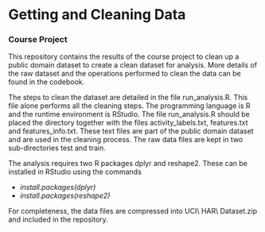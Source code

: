 # Getting and Cleaning Data
<h3>Course Project</h3>

This repository contains the results of the course project to clean up a public domain dataset to create a clean dataset for analysis. More details of the raw dataset and the operations performed to clean the data can be found in the codebook.

The steps to clean the dataset are detailed in the file run_analysis.R. This file alone performs all the cleaning steps. The programming language is R and the runtime environment is RStudio. The file run_analysis.R should be placed the directory together with the files activity_labels.txt, features.txt and features_info.txt. These text files are part of the public domain dataset and are used in the cleaning process. The raw data files are kept in two sub-directories test and train.

The analysis requires two R packages dplyr and reshape2. These can be installed in RStudio using the commands 
<ul>
  <li><em>install.packages(dplyr)</em></li>
  <li><em>install.packages(reshape2)</em></li>
</ul>  
For completeness, the data files are compressed into UCI\ HAR\ Dataset.zip and included in the repository.
